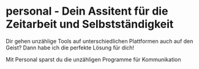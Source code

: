 # personal - Dein Assitent für die Zeitarbeit und Selbstständigkeit

Dir gehen unzählige Tools auf unterschiedlichen Plattformen auch auf den Geist?
Dann habe ich die perfekte Lösung für dich!

Mit Personal sparst du die unzähligen Programme für Kommunikation

